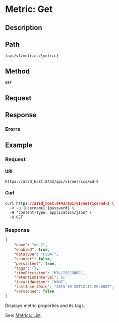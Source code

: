 # Metric: Get
## Description 
## Path 
```
/api/v1/metrics/{metric}
```
## Method 
```
GET
```
## Request

## Response
### Erorrs 


## Example
### Request
#### URI 
```
https://atsd_host:8443/api/v1/metrics/md-2
```
#### Curl 
````css
curl https://atsd_host:8443/api/v1/metrics/md-2 \
  -v -u {username}:{password} \
  -H "Content-Type: application/json" \
  -X GET

````
### Response

```json
{
    "name": "md-2",
    "enabled": true,
    "dataType": "FLOAT",
    "counter": false,
    "persistent": true,
    "tags": {},
    "timePrecision": "MILLISECONDS",
    "retentionInterval": 0,
    "invalidAction": "NONE",
    "lastInsertDate": "2015-10-20T12:13:26.000Z",
    "versioned": false
}
```

Displays metric properties and its tags.



See: [Metrics: List](#metrics:-list)
